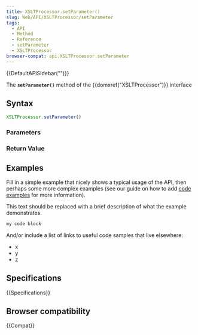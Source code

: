 ```yaml
---
title: XSLTProcessor.setParameter()
slug: Web/API/XSLTProcessor/setParameter
tags:
  - API
  - Method
  - Reference
  - setParameter
  - XSLTProcessor
browser-compat: api.XSLTProcessor.setParameter
---
```

{{DefaultAPISidebar("")}}

The **`setParameter()`** method of the {{domxref("XSLTProcessor")}} interface 

## Syntax

```js
XSLTProcessor.setParameter()
```

### Parameters



### Return Value



## Examples

Fill in a simple example that nicely shows a typical usage of the API, then perhaps some more complex examples (see our guide on how to add [code examples](/en-US/docs/MDN/Contribute/Structures/Code_examples) for more information).

This text should be replaced with a brief description of what the example demonstrates.

```js
my code block
```

And/or include a list of links to useful code samples that live elsewhere:

*   x
*   y
*   z

## Specifications

{{Specifications}}

## Browser compatibility

{{Compat}}

